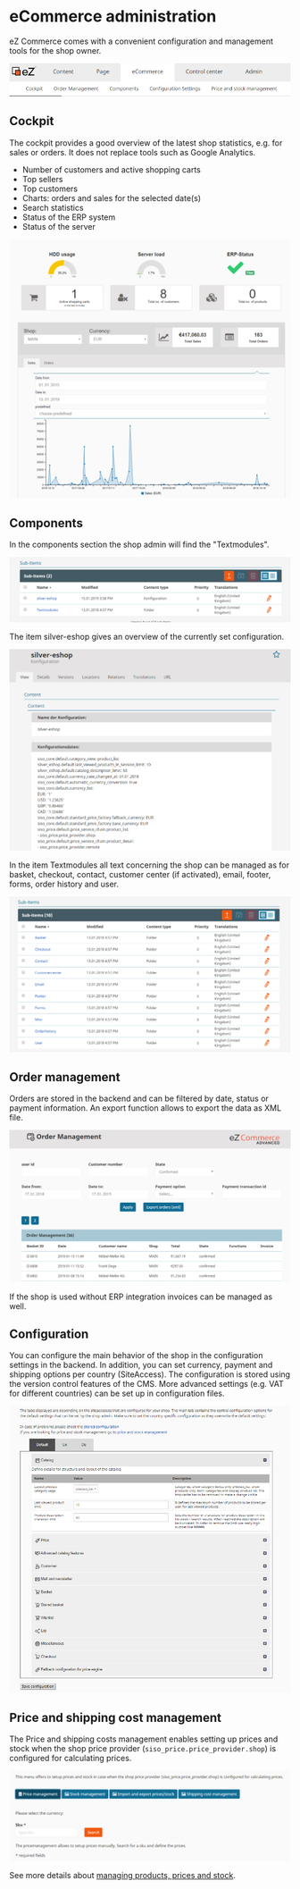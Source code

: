# eCommerce administration

eZ Commerce comes with a convenient configuration and management tools for the shop owner.

![](img/Backend.png)

## Cockpit

The cockpit provides a good overview of the latest shop statistics, e.g. for sales or orders. It does not replace tools such as Google Analytics.

- Number of customers and active shopping carts
- Top sellers
- Top customers
- Charts: orders and sales for the selected date(s)
- Search statistics
- Status of the ERP system
- Status of the server

![](img/Cockpit.png)

## Components

In the components section the shop admin will find the "Textmodules".

![](img/Components_subitems.png)

The item silver-eshop gives an overview of the currently set configuration.

![](img/Components_silvereshop.png)

In the item Textmodules all text concerning the shop can be managed as for basket, checkout, contact, customer center (if activated), email, footer, forms, order history and user.

![](img/Components_Textmoduls.png)

## Order management

Orders are stored in the backend and can be filtered by date, status or payment information. An export function allows to export the data as XML file.

![](img/Order_Management.png)

If the shop is used without ERP integration invoices can be managed as well.

## Configuration

You can configure the main behavior of the shop in the configuration settings in the backend. In addition, you can set currency, payment and shipping options per country (SiteAccess). The configuration is stored using the version control features of the CMS. More advanced settings (e.g. VAT for different countries) can be set up in configuration files.

![](img/Configuration_settings.png)

## Price and shipping cost management

The Price and shipping costs management enables setting up prices and stock when the shop price provider (`siso_price.price_provider.shop`) is configured for calculating prices.

![](img/Product_price_management.png)

See more details about [managing products, prices and stock](manage_products_prices_and_stock.md).
